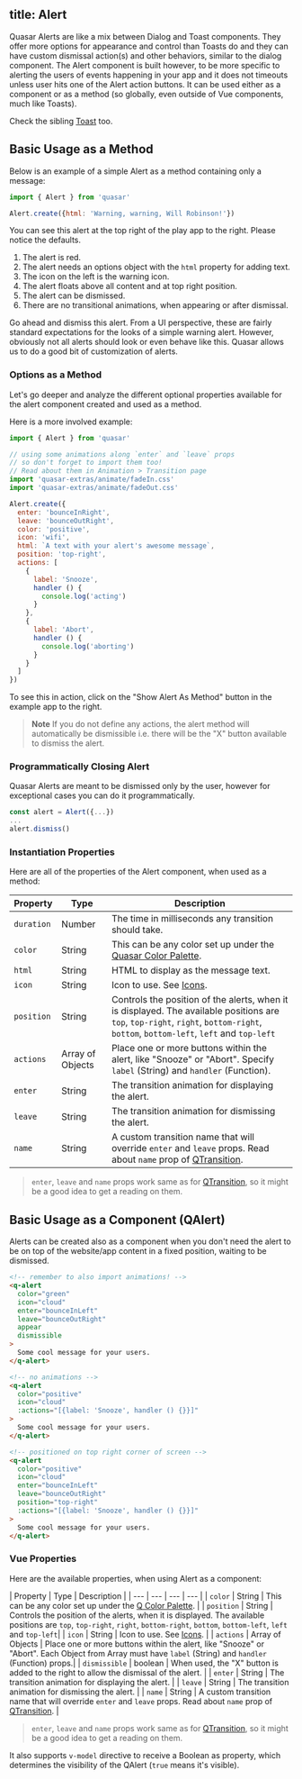 title: Alert
---
Quasar Alerts are like a mix between Dialog and Toast components. They offer more options for appearance and control than Toasts do and they can have custom dismissal action(s) and other behaviors, similar to the dialog component. The Alert component is built however, to be more specific to alerting the users of events happening in your app and it does not timeouts unless user hits one of the Alert action buttons. It can be used either as a component or as a method (so globally, even outside of Vue components, much like Toasts).
<input type="hidden" data-fullpage-demo="popups/alert">

Check the sibling [Toast](/components/toast.html) too.

## Basic Usage as a Method
Below is an example of a simple Alert as a method containing only a message:

``` js
import { Alert } from 'quasar'

Alert.create({html: 'Warning, warning, Will Robinson!'})
```

You can see this alert at the top right of the play app to the right. Please notice the defaults.

1. The alert is red.
2. The alert needs an options object with the `html` property for adding text.
3. The icon on the left is the warning icon.
4. The alert floats above all content and at top right position.
5. The alert can be dismissed.
6. There are no transitional animations, when appearing or after dismissal.

Go ahead and dismiss this alert.
From a UI perspective, these are fairly standard expectations for the looks of a simple warning alert.
However, obviously not all alerts should look or even behave like this. Quasar allows us to do a good bit of customization of alerts.

### Options as a Method
Let's go deeper and analyze the different optional properties available for the alert component created and used as a method.

Here is a more involved example:

``` js
import { Alert } from 'quasar'

// using some animations along `enter` and `leave` props
// so don't forget to import them too!
// Read about them in Animation > Transition page
import 'quasar-extras/animate/fadeIn.css'
import 'quasar-extras/animate/fadeOut.css'

Alert.create({
  enter: 'bounceInRight',
  leave: 'bounceOutRight',
  color: 'positive',
  icon: 'wifi',
  html: `A text with your alert's awesome message`,
  position: 'top-right',
  actions: [
    {
      label: 'Snooze',
      handler () {
        console.log('acting')
      }
    },
    {
      label: 'Abort',
      handler () {
        console.log('aborting')
      }
    }
  ]
})
```
To see this in action, click on the "Show Alert As Method" button in the example app to the right.

> **Note**
> If you do not define any actions, the alert method will automatically be dismissible i.e. there will be the "X" button available to dismiss the alert.

### Programmatically Closing Alert
Quasar Alerts are meant to be dismissed only by the user, however for exceptional cases you can do it programmatically.

```js
const alert = Alert({...})
...
alert.dismiss()
```

### Instantiation Properties
Here are all of the properties of the Alert component, when used as a method:

| Property | Type | Description |
| --- | --- | --- |
| `duration` | Number | The time in milliseconds any transition should take.|
| `color` | String | This can be any color set up under the [Quasar Color Palette](/components/color-palette.html).  |
| `html` | String | HTML to display as the message text. |
| `icon` | String | Icon to use. See [Icons](/components/icons.html). |
| `position` | String | Controls the position of the alerts, when it is displayed. The available positions are `top`, `top-right`, `right`, `bottom-right`, `bottom`, `bottom-left`, `left` and `top-left`|
| `actions` | Array of Objects | Place one or more buttons within the alert, like "Snooze" or "Abort". Specify `label` (String) and `handler` (Function).|
| `enter` | String | The transition animation for displaying the alert. |
| `leave` | String | The transition animation for dismissing the alert. |
| `name` | String | A custom transition name that will override `enter` and `leave` props. Read about `name` prop of [QTransition](/components/transition.html).  |

> `enter`, `leave` and `name` props work same as for [QTransition](/components/transition.html), so it might be a good idea to get a reading on them.

## Basic Usage as a Component (QAlert)

Alerts can be created also as a component when you don't need the alert to be on top of the website/app content in a fixed position, waiting to be dismissed.

```html
<!-- remember to also import animations! -->
<q-alert
  color="green"
  icon="cloud"
  enter="bounceInLeft"
  leave="bounceOutRight"
  appear
  dismissible
>
  Some cool message for your users.
</q-alert>

<!-- no animations -->
<q-alert
  color="positive"
  icon="cloud"
  :actions="[{label: 'Snooze', handler () {}}]"
>
  Some cool message for your users.
</q-alert>

<!-- positioned on top right corner of screen -->
<q-alert
  color="positive"
  icon="cloud"
  enter="bounceInLeft"
  leave="bounceOutRight"
  position="top-right"
  :actions="[{label: 'Snooze', handler () {}}]"
>
  Some cool message for your users.
</q-alert>
```

### Vue Properties
Here are the available properties, when using Alert as a component:

| Property | Type | Description |
| --- | --- | --- | --- |
| `color` | String | This can be any color set up under the [Q Color Palette](/api/css-color-palette.html).  |
| `position` | String | Controls the position of the alerts, when it is displayed. The available positions are `top`, `top-right`, `right`, `bottom-right`, `bottom`, `bottom-left`, `left` and `top-left`|
| `icon` | String | Icon to use. See [Icons](/components/icons.html). |
| `actions` | Array of Objects | Place one or more buttons within the alert, like "Snooze" or "Abort". Each Object from Array must have `label` (String) and `handler` (Function) props.|
| `dismissible` | boolean | When used, the "X" button is added to the right to allow the dismissal of the alert. |
| `enter` | String | The transition animation for displaying the alert. |
| `leave` | String | The transition animation for dismissing the alert. |
| `name` | String | A custom transition name that will override `enter` and `leave` props. Read about `name` prop of [QTransition](/components/transition.html).  |

> `enter`, `leave` and `name` props work same as for [QTransition](/components/transition.html), so it might be a good idea to get a reading on them.

It also supports `v-model` directive to receive a Boolean as property, which determines the visibility of the QAlert (`true` means it's visible).
